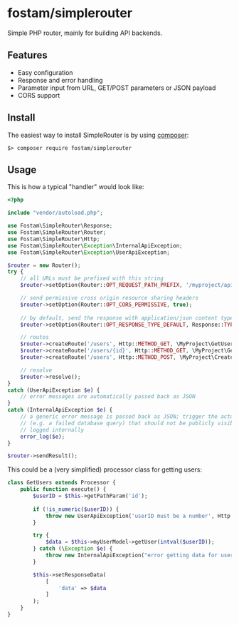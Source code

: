 # fostam/simplerouter

Simple PHP router, mainly for building API backends. 

## Features
- Easy configuration
- Response and error handling
- Parameter input from URL, GET/POST parameters or JSON payload
- CORS support

## Install
The easiest way to install SimpleRouter is by using [composer](https://getcomposer.org/): 

```
$> composer require fostam/simplerouter
```

## Usage

This is how a typical "handler" would look like:

```php
<?php

include "vendor/autoload.php";

use Fostam\SimpleRouter\Response;
use Fostam\SimpleRouter\Router;
use Fostam\SimpleRouter\Http;
use Fostam\SimpleRouter\Exception\InternalApiException;
use Fostam\SimpleRouter\Exception\UserApiException;

$router = new Router();
try {
    // all URLs must be prefixed with this string
    $router->setOption(Router::OPT_REQUEST_PATH_PREFIX, '/myproject/api');

    // send permissive cross origin resource sharing headers
    $router->setOption(Router::OPT_CORS_PERMISSIVE, true);
    
    // by default, send the response with application/json content type
    $router->setOption(Router::OPT_RESPONSE_TYPE_DEFAULT, Response::TYPE_JSON);

    // routes
    $router->createRoute('/users', Http::METHOD_GET, \MyProject\GetUsers::class);
    $router->createRoute('/users/{id}', Http::METHOD_GET, \MyProject\GetUsers::class);
    $router->createRoute('/users', Http::METHOD_POST, \MyProject\CreateUser::class);

    // resolve
    $router->resolve();
}
catch (UserApiException $e) {
    // error messages are automatically passed back as JSON
}
catch (InternalApiException $e) {
    // a generic error message is passed back as JSON; trigger the actual errors
    // (e.g. a failed database query) that should not be publicly visible, but
    // logged internally
    error_log($e);
}

$router->sendResult();
```

This could be a (very simplified) processor class for getting users:

```php
class GetUsers extends Processor {
    public function execute() {
        $userID = $this->getPathParam('id');
            
        if (!is_numeric($userID)) {
            throw new UserApiException('userID must be a number', Http::CODE_BAD_REQUEST, $e);
        }

        try {
            $data = $this->myUserModel->getUser(intval($userID));
        } catch (\Exception $e) {
            throw new InternalApiException("error getting data for user {$userID}", Http::CODE_INTERNAL_SERVER_ERROR, $e);
        }

        $this->setResponseData(
            [
                'data' => $data
            ]
        );
    }
}
```

